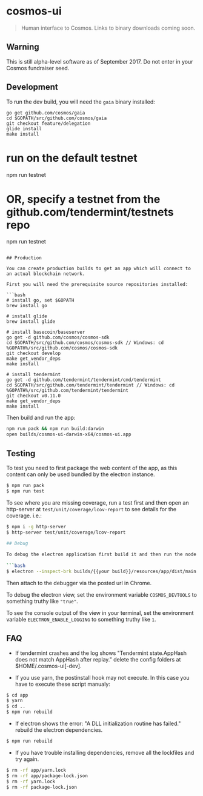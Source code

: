# cosmos-ui

> Human interface to Cosmos. Links to binary downloads coming soon.

## Warning

This is still alpha-level software as of September 2017. Do not enter in your Cosmos fundraiser seed.

## Development

To run the dev build, you will need the `gaia` binary installed:
```golang
go get github.com/cosmos/gaia
cd $GOPATH/src/github.com/cosmos/gaia
git checkout feature/delegation
glide install
make install
```

# run on the default testnet
npm run testnet

# OR, specify a testnet from the github.com/tendermint/testnets repo
npm run testnet <networkName>
```

## Production

You can create production builds to get an app which will connect to an actual blockchain network.

First you will need the prerequisite source repositories installed:

```bash
# install go, set $GOPATH
brew install go

# install glide
brew install glide

# install basecoin/baseserver
go get -d github.com/cosmos/cosmos-sdk
cd $GOPATH/src/github.com/cosmos/cosmos-sdk // Windows: cd %GOPATH%/src/github.com/cosmos/cosmos-sdk
git checkout develop
make get_vendor_deps
make install

# install tendermint
go get -d github.com/tendermint/tendermint/cmd/tendermint
cd $GOPATH/src/github.com/tendermint/tendermint // Windows: cd %GOPATH%/src/github.com/tendermint/tendermint
git checkout v0.11.0
make get_vendor_deps
make install
```

Then build and run the app:
```bash
npm run pack && npm run build:darwin
open builds/cosmos-ui-darwin-x64/cosmos-ui.app
```

## Testing

To test you need to first package the web content of the app, as this content can only be used bundled by the electron instance.

```bash
$ npm run pack
$ npm run test
```

To see where you are missing coverage, run a test first and then open an http-server at `test/unit/coverage/lcov-report` to see details for the coverage.
i.e.:

```bash
$ npm i -g http-server
$ http-server test/unit/coverage/lcov-report

## Debug 
 
To debug the electron application first build it and then run the node inspector for the build files: 
 
```bash 
$ electron --inspect-brk builds/{{your build}}/resources/app/dist/main.js 
``` 
 
Then attach to the debugger via the posted url in Chrome.


To debug the electron view, set the environment variable `COSMOS_DEVTOOLS` to something truthy like `"true"`.

To see the console output of the view in your terminal, set the environment variable `ELECTRON_ENABLE_LOGGING` to something truthy like `1`.

## FAQ

- If tendermint crashes and the log shows "Tendermint state.AppHash does not match AppHash after replay." delete the config folders at $HOME/.cosmos-ui[-dev].

- If you use yarn, the postinstall hook may not execute. In this case you have to execute these script manualy:
```bash
$ cd app
$ yarn
$ cd ..
$ npm run rebuild
```

- If electron shows the error: "A DLL initialization routine has failed." rebuild the electron dependencies.
```bash
$ npm run rebuild
```

- If you have trouble installing dependencies, remove all the lockfiles and try again.

```bash
$ rm -rf app/yarn.lock
$ rm -rf app/package-lock.json
$ rm -rf yarn.lock
$ rm -rf package-lock.json
```
